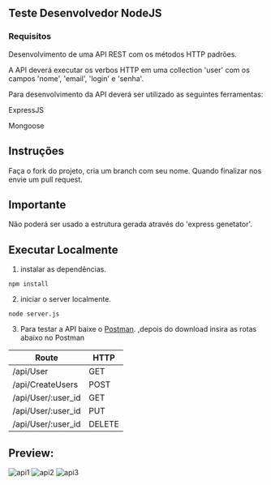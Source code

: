 ## Teste Desenvolvedor NodeJS

### Requisitos

Desenvolvimento de uma API REST com os métodos HTTP padrões.

A API deverá executar os verbos HTTP em uma collection 'user' com os campos 'nome', 'email', 'login' e 'senha'.

Para desenvolvimento da API deverá ser utilizado as seguintes ferramentas:

ExpressJS

Mongoose


## Instruções

Faça o fork do projeto, cria um branch com seu nome. Quando finalizar nos envie um pull request.

## Importante

Não poderá ser usado a estrutura gerada através do 'express genetator'.


## Executar Localmente

 1. instalar as dependências.
```
npm install
```
2. iniciar o server  localmente.
```
node server.js
```
3. Para testar a API baixe o [Postman](https://chrome.google.com/webstore/detail/postman/fhbjgbiflinjbdggehcddcbncdddomop).  ,depois do download insira as rotas abaixo no Postman

  Route                    |     HTTP  |    
------------------------- | ----------------- | 
/api/User           |       GET         | 
/api/CreateUsers             |       POST        | 
/api/User/:user_id|       GET         | 
/api/User/:user_id |       PUT         |   
/api/User/:user_id |       DELETE      | 


 ## Preview:
![api1](https://github.com/henriquemsouza/images/blob/master/api1.JPG?raw=true)
![api2](https://github.com/henriquemsouza/images/blob/master/api2.JPG?raw=true)
![api3](https://github.com/henriquemsouza/images/blob/master/api3.JPG?raw=true)




